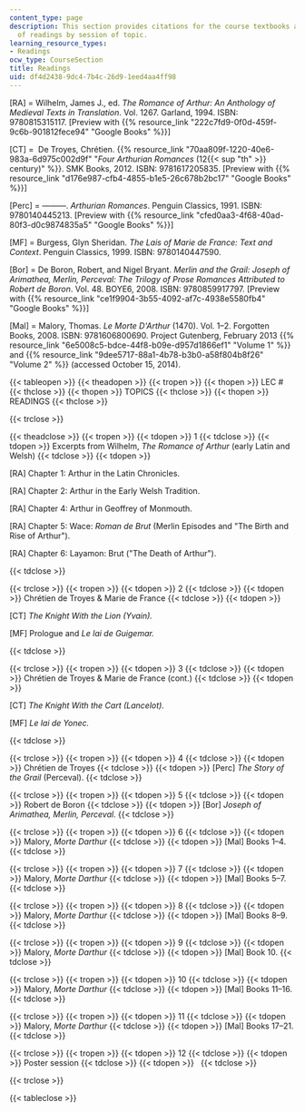 ```yaml
---
content_type: page
description: This section provides citations for the course textbooks and the schedule
  of readings by session of topic.
learning_resource_types:
- Readings
ocw_type: CourseSection
title: Readings
uid: df4d2438-9dc4-7b4c-26d9-1eed4aa4ff98
---
```


\[RA\] = Wilhelm, James J., ed. _The Romance of Arthur: An Anthology of Medieval Texts in Translation_. Vol. 1267. Garland, 1994. ISBN: 9780815315117. \[Preview with {{% resource_link "222c7fd9-0f0d-459f-9c6b-901812fece94" "Google Books" %}}\]

\[CT\] =  De Troyes, Chrétien. {{% resource_link "70aa809f-1220-40e6-983a-6d975c002d9f" "_Four Arthurian Romances_ (12{{< sup \"th\" >}} century)" %}}. SMK Books, 2012. ISBN: 9781617205835. \[Preview with {{% resource_link "d176e987-cfb4-4855-b1e5-26c678b2bc17" "Google Books" %}}\]

\[Perc\] = ———. _Arthurian Romances_. Penguin Classics, 1991. ISBN: 9780140445213. \[Preview with {{% resource_link "cfed0aa3-4f68-40ad-80f3-d0c9874835a5" "Google Books" %}}\]

\[MF\] = Burgess, Glyn Sheridan. _The Lais of Marie de France: Text and Context_. Penguin Classics, 1999. ISBN: 9780140447590.

\[Bor\] = De Boron, Robert, and Nigel Bryant. _Merlin and the Grail: Joseph of Arimathea, Merlin, Perceval: The Trilogy of Prose Romances Attributed to Robert de Boron_. Vol. 48. BOYE6, 2008. ISBN: 9780859917797. \[Preview with {{% resource_link "ce1f9904-3b55-4092-af7c-4938e5580fb4" "Google Books" %}}\]

\[Mal\] = Malory, Thomas. _Le Morte D'Arthur_ (1470). Vol. 1–2. Forgotten Books, 2008. ISBN: 9781606800690. Project Gutenberg, February 2013 {{% resource_link "6e5008c5-bdce-44f8-b09e-d957d1866ef1" "Volume 1" %}} and {{% resource_link "9dee5717-88a1-4b78-b3b0-a58f804b8f26" "Volume 2" %}} (accessed October 15, 2014).

{{< tableopen >}}
{{< theadopen >}}
{{< tropen >}}
{{< thopen >}}
LEC #
{{< thclose >}}
{{< thopen >}}
TOPICS
{{< thclose >}}
{{< thopen >}}
READINGS
{{< thclose >}}

{{< trclose >}}

{{< theadclose >}}
{{< tropen >}}
{{< tdopen >}}
1
{{< tdclose >}}
{{< tdopen >}}
Excerpts from Wilhelm, _The Romance of Arthur_ (early Latin and Welsh)
{{< tdclose >}}
{{< tdopen >}}


\[RA\] Chapter 1: Arthur in the Latin Chronicles.

\[RA\] Chapter 2: Arthur in the Early Welsh Tradition.

\[RA\] Chapter 4: Arthur in Geoffrey of Monmouth.

\[RA\] Chapter 5: Wace: _Roman de Brut_ (Merlin Episodes and "The Birth and Rise of Arthur").

\[RA\] Chapter 6: Layamon: Brut ("The Death of Arthur").


{{< tdclose >}}

{{< trclose >}}
{{< tropen >}}
{{< tdopen >}}
2
{{< tdclose >}}
{{< tdopen >}}
Chrétien de Troyes & Marie de France
{{< tdclose >}}
{{< tdopen >}}


\[CT\] _The Knight With the Lion (Yvain)._

\[MF\] Prologue and _Le lai de Guigemar._


{{< tdclose >}}

{{< trclose >}}
{{< tropen >}}
{{< tdopen >}}
3
{{< tdclose >}}
{{< tdopen >}}
Chrétien de Troyes & Marie de France (cont.)
{{< tdclose >}}
{{< tdopen >}}


\[CT\] _The Knight With the Cart (Lancelot)._

\[MF\] _Le lai de Yonec._


{{< tdclose >}}

{{< trclose >}}
{{< tropen >}}
{{< tdopen >}}
4
{{< tdclose >}}
{{< tdopen >}}
Chrétien de Troyes
{{< tdclose >}}
{{< tdopen >}}
\[Perc\] _The Story of the Grail_ (Perceval).
{{< tdclose >}}

{{< trclose >}}
{{< tropen >}}
{{< tdopen >}}
5
{{< tdclose >}}
{{< tdopen >}}
Robert de Boron
{{< tdclose >}}
{{< tdopen >}}
\[Bor\] _Joseph of Arimathea, Merlin, Perceval._
{{< tdclose >}}

{{< trclose >}}
{{< tropen >}}
{{< tdopen >}}
6
{{< tdclose >}}
{{< tdopen >}}
Malory, _Morte Darthur_
{{< tdclose >}}
{{< tdopen >}}
\[Mal\] Books 1–4.
{{< tdclose >}}

{{< trclose >}}
{{< tropen >}}
{{< tdopen >}}
7
{{< tdclose >}}
{{< tdopen >}}
Malory, _Morte Darthur_
{{< tdclose >}}
{{< tdopen >}}
\[Mal\] Books 5–7.
{{< tdclose >}}

{{< trclose >}}
{{< tropen >}}
{{< tdopen >}}
8
{{< tdclose >}}
{{< tdopen >}}
Malory, _Morte Darthur_
{{< tdclose >}}
{{< tdopen >}}
\[Mal\] Books 8–9.
{{< tdclose >}}

{{< trclose >}}
{{< tropen >}}
{{< tdopen >}}
9
{{< tdclose >}}
{{< tdopen >}}
Malory, _Morte Darthur_
{{< tdclose >}}
{{< tdopen >}}
\[Mal\] Book 10.
{{< tdclose >}}

{{< trclose >}}
{{< tropen >}}
{{< tdopen >}}
10
{{< tdclose >}}
{{< tdopen >}}
Malory, _Morte Darthur_
{{< tdclose >}}
{{< tdopen >}}
\[Mal\] Books 11–16.
{{< tdclose >}}

{{< trclose >}}
{{< tropen >}}
{{< tdopen >}}
11
{{< tdclose >}}
{{< tdopen >}}
Malory, _Morte Darthur_
{{< tdclose >}}
{{< tdopen >}}
\[Mal\] Books 17–21.
{{< tdclose >}}

{{< trclose >}}
{{< tropen >}}
{{< tdopen >}}
12
{{< tdclose >}}
{{< tdopen >}}
Poster session
{{< tdclose >}}
{{< tdopen >}}
 
{{< tdclose >}}

{{< trclose >}}

{{< tableclose >}}